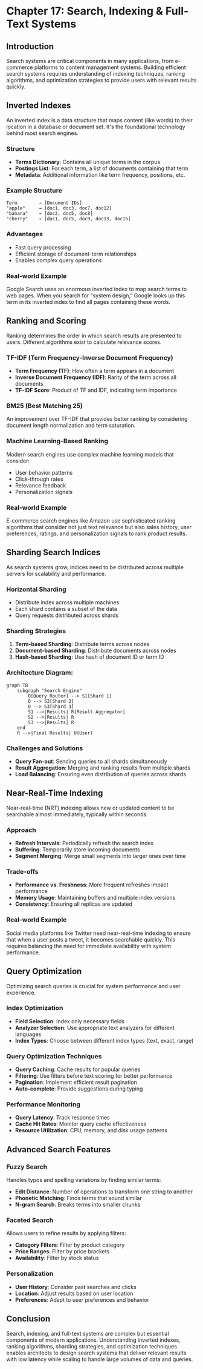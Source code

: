 # Chapter 17: Search, Indexing & Full-Text Systems

## Introduction

Search systems are critical components in many applications, from e-commerce platforms to content management systems. Building efficient search systems requires understanding of indexing techniques, ranking algorithms, and optimization strategies to provide users with relevant results quickly.

## Inverted Indexes

An inverted index is a data structure that maps content (like words) to their location in a database or document set. It's the foundational technology behind most search engines.

### Structure
- **Terms Dictionary**: Contains all unique terms in the corpus
- **Postings List**: For each term, a list of documents containing that term
- **Metadata**: Additional information like term frequency, positions, etc.

### Example Structure
```
Term        → [Document IDs]
"apple"     → [doc1, doc3, doc7, doc12]
"banana"    → [doc2, doc5, doc8]
"cherry"    → [doc1, doc5, doc9, doc13, doc15]
```

### Advantages
- Fast query processing
- Efficient storage of document-term relationships
- Enables complex query operations

### Real-world Example
Google Search uses an enormous inverted index to map search terms to web pages. When you search for "system design," Google looks up this term in its inverted index to find all pages containing these words.

## Ranking and Scoring

Ranking determines the order in which search results are presented to users. Different algorithms exist to calculate relevance scores.

### TF-IDF (Term Frequency-Inverse Document Frequency)
- **Term Frequency (TF)**: How often a term appears in a document
- **Inverse Document Frequency (IDF)**: Rarity of the term across all documents
- **TF-IDF Score**: Product of TF and IDF, indicating term importance

### BM25 (Best Matching 25)
An improvement over TF-IDF that provides better ranking by considering document length normalization and term saturation.

### Machine Learning-Based Ranking
Modern search engines use complex machine learning models that consider:
- User behavior patterns
- Click-through rates
- Relevance feedback
- Personalization signals

### Real-world Example
E-commerce search engines like Amazon use sophisticated ranking algorithms that consider not just text relevance but also sales history, user preferences, ratings, and personalization signals to rank product results.

## Sharding Search Indices

As search systems grow, indices need to be distributed across multiple servers for scalability and performance.

### Horizontal Sharding
- Distribute index across multiple machines
- Each shard contains a subset of the data
- Query requests distributed across shards

### Sharding Strategies
1. **Term-based Sharding**: Distribute terms across nodes
2. **Document-based Sharding**: Distribute documents across nodes
3. **Hash-based Sharding**: Use hash of document ID or term ID

### Architecture Diagram:
```mermaid
graph TB
    subgraph "Search Engine"
        Q[Query Router] --> S1[Shard 1]
        Q --> S2[Shard 2]
        Q --> S3[Shard 3]
        S1 -->|Results| R[Result Aggregator]
        S2 -->|Results| R
        S3 -->|Results| R
    end
    R -->|Final Results| U(User)
```

### Challenges and Solutions
- **Query Fan-out**: Sending queries to all shards simultaneously
- **Result Aggregation**: Merging and ranking results from multiple shards
- **Load Balancing**: Ensuring even distribution of queries across shards

## Near-Real-Time Indexing

Near-real-time (NRT) indexing allows new or updated content to be searchable almost immediately, typically within seconds.

### Approach
- **Refresh Intervals**: Periodically refresh the search index
- **Buffering**: Temporarily store incoming documents
- **Segment Merging**: Merge small segments into larger ones over time

### Trade-offs
- **Performance vs. Freshness**: More frequent refreshes impact performance
- **Memory Usage**: Maintaining buffers and multiple index versions
- **Consistency**: Ensuring all replicas are updated

### Real-world Example
Social media platforms like Twitter need near-real-time indexing to ensure that when a user posts a tweet, it becomes searchable quickly. This requires balancing the need for immediate availability with system performance.

## Query Optimization

Optimizing search queries is crucial for system performance and user experience.

### Index Optimization
- **Field Selection**: Index only necessary fields
- **Analyzer Selection**: Use appropriate text analyzers for different languages
- **Index Types**: Choose between different index types (text, exact, range)

### Query Optimization Techniques
- **Query Caching**: Cache results for popular queries
- **Filtering**: Use filters before text scoring for better performance
- **Pagination**: Implement efficient result pagination
- **Auto-complete**: Provide suggestions during typing

### Performance Monitoring
- **Query Latency**: Track response times
- **Cache Hit Rates**: Monitor query cache effectiveness
- **Resource Utilization**: CPU, memory, and disk usage patterns

## Advanced Search Features

### Fuzzy Search
Handles typos and spelling variations by finding similar terms:
- **Edit Distance**: Number of operations to transform one string to another
- **Phonetic Matching**: Finds terms that sound similar
- **N-gram Search**: Breaks terms into smaller chunks

### Faceted Search
Allows users to refine results by applying filters:
- **Category Filters**: Filter by product category
- **Price Ranges**: Filter by price brackets
- **Availability**: Filter by stock status

### Personalization
- **User History**: Consider past searches and clicks
- **Location**: Adjust results based on user location
- **Preferences**: Adapt to user preferences and behavior

## Conclusion

Search, indexing, and full-text systems are complex but essential components of modern applications. Understanding inverted indexes, ranking algorithms, sharding strategies, and optimization techniques enables architects to design search systems that deliver relevant results with low latency while scaling to handle large volumes of data and queries.